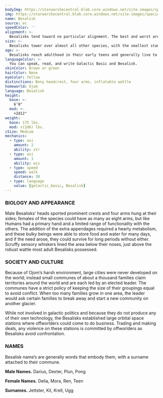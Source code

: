 ```yaml
---
bodyImg: https://starwars5ecentral.blob.core.windows.net/site-images/species/species_Besalisk.png
img: https://starwars5ecentral.blob.core.windows.net/site-images/species/species_Besalisk.png
name: Besalisk
source: ec
speedColor: ''
alignment: >-
  Besalisks tend toward no particular alignment. The best and worst are found among them.
size: >-
  Besalisks tower over almost all other species, with the smallest standing at 6 feet tall and weighing 200 lbs., and the largest approaching 8 feet tall and 400 lbs. Regardless of your position in that range, your size is Medium.
age: >-
  Besalisks reach adulthood in their early teens and generally live to be about 70.
languageColor: >-
  You can speak, read, and write Galactic Basic and Besalisk. 
skinColor: Brown or green
hairColor: None
eyeColor: Yellow
distinctions: Bony headcrest, four arms, inflatable wattle
homeworld: Ojom
language: Besalisk
height:
  base: >-
    6’0"
  mod: >-
    +2d12"
weight:
  base: 175 lbs.
  mod: x(2d6) lbs.
cSize: Medium
mechanics:
  - type: asi
    amount: 2
    ability: str
  - type: asi
    amount: 1
    ability: wis
  - type: speed
    speed: walk
    distance: 30
  - type: language
    value: [galactic_basic, Besalisk]
---
```

### BIOLOGY AND APPEARANCE
Male Besalisks’ heads sported prominent crests and four arms hung at their sides; females of the species could have as many as eight arms, but like Humans had a primary hand and a limited range of functionality with the others. The addition of the extra appendages required a hearty metabolism, and these bulky beings were able to store food and water for many days, and if the need arose, they could survive for long periods without either. Scruffy sensory whiskers lined the area below their noses, just above the robust wattle most adult Besalisks possessed.

### SOCIETY AND CULTURE
Because of Ojom’s harsh environment, large cities were never developed on the world; instead small communes of about a thousand families claim territories around the world and are each led by an elected leader. The communes have a strict policy of keeping the size of their groupings equal to avoid conflict. When too many families grow in one area, the leader would ask certain families to break away and start a new community on another glacier.

While not involved in galactic politics and because they do not produce any of their own technology, the Besalisks established large orbital space stations where offworlders could come to do business. Trading and making deals, any violence on these stations is committed by offworlders as Besalisks avoid confrontation.

### NAMES
Besalisk name’s are generally words that embody them, with a surname attached to their commune.

__Male Names.__ Darius, Dexter, Plun, Pong

__Female Names.__ Delia, Mora, Ren, Teen

__Surnames.__ Jettster, Kil, Krell, Ugg



    